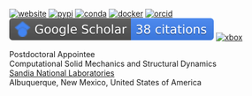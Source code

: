 [![website](https://img.shields.io/website?down_message=offline&up_message=online&url=https%3A%2F%2Fmrbuche.github.io&label=Website)](https://mrbuche.github.io/)
[![pypi](https://img.shields.io/badge/PyPI-mrbuche-red?color=4B8BBE&logo=pypi&logoColor=FBE072)](https://pypi.org/user/mrbuche/)
[![conda](https://img.shields.io/badge/Anaconda-mrbuche-red?color=3EB049&logo=anaconda&logoColor=3EB049)](https://anaconda.org/mrbuche)
[![docker](https://img.shields.io/badge/Docker%20Hub-mrbuche-red?color=0db7ed&logo=docker&logoColor=0db7ed)](https://hub.docker.com/u/mrbuche)
[![orcid](https://img.shields.io/badge/ORCID-0000--0003--1892--0502-red?color=a6ce39&logo=orcid&logoColor=a6ce39)](https://orcid.org/0000-0003-1892-0502)
[![scholar](https://raw.githubusercontent.com/mrbuche/mrbuche/data/badges/google-scholar.svg)](https://scholar.google.com/citations?user=YJ8Ei6AAAAAJ&hl)
[![xbox](https://img.shields.io/badge/Xbox-mrbuche88-%23107C10?logo=xbox)](https://account.xbox.com/en-us/profile?gamertag=mrbuche88)

Postdoctoral Appointee  
Computational Solid Mechanics and Structural Dynamics  
[Sandia National Laboratories](https://www.sandia.gov)  
Albuquerque, New Mexico, United States of America
